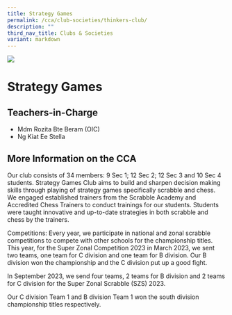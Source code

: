 ```yaml
---
title: Strategy Games
permalink: /cca/club-societies/thinkers-club/
description: ""
third_nav_title: Clubs & Societies
variant: markdown
---
```

![](/images/CCA/strategygames.jpg)


Strategy Games
==============

**Teachers-in-Charge**
----------------------

*   Mdm Rozita Bte Beram (OIC)
*   Ng Kiat Ee Stella


**More Information on the CCA**
-------------------------------

Our club consists of 34 members: 9 Sec 1; 12 Sec 2; 12 Sec 3 and 10 Sec 4 students. Strategy Games Club aims to build and sharpen decision making skills through playing of strategy games specifically scrabble and chess. We engaged established trainers from the Scrabble Academy and Accredited Chess Trainers to conduct trainings for our students. Students were taught innovative and up-to-date strategies in both scrabble and chess by the trainers. 

Competitions:
Every year, we participate in national and zonal scrabble competitions to compete with other schools for the championship titles. This year, for the Super Zonal Competition 2023 in March 2023, we sent two teams, one team for C division and one team for B division. Our B division won the championship and the C division put up a good fight. 

In September 2023, we send four teams, 2 teams for B division and 2 teams for C division for the Super Zonal Scrabble (SZS) 2023.

Our C division Team 1 and B division Team 1 won the south division championship titles respectively.
